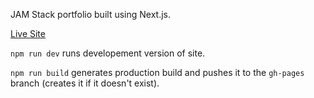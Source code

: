 JAM Stack portfolio built using Next.js.

[Live Site](https://twpride.github.io/)

`npm run dev` runs developement version of site. 

`npm run build` generates production build and pushes it to the `gh-pages` branch (creates it if it doesn't exist). 